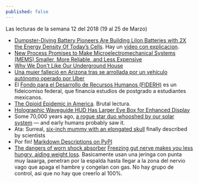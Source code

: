 ```yaml
---
published: false
---
```

Las lecturas de la semana 12 del 2018 (19 al 25 de Marzo)

- [ Dumpster-Diving Battery Pioneers Are Building LiIon Batteries with 2X the Energy Density Of Today’s Cells](https://www.pddnet.com/article/2018/03/dumpster-diving-battery-pioneers-are-building-liion-batteries-2x-energy-density-todays-cells). Hay un [video con explicacion](https://www.youtube.com/watch?v=plw4MMdbjLI).
- [New Process Promises to Make Microelectromechanical Systems (MEMS) Smaller, More Reliable, and Less Expensive](https://www.pddnet.com/news/2018/03/new-process-promises-make-microelectromechanical-systems-mems-smaller-more-reliable-and-less)
- [Why We Don't Like Our Underground House](https://dengarden.com/misc/The-Pitfalls-of-an-Underground-House)
- [Una mujer falleció en Arizona tras se arrollada por un vehículo autónomo operado por Uber](https://elpais.com/tecnologia/2018/03/19/actualidad/1521479089_032894.html?id_externo_rsoc=FB_CM)
- El [Fondo para el Desarrollo de Recursos Humanos (FIDERH)](http://www.fiderh.org.mx/) es un fideicomiso federal, que financia estudios de postgrado a estudiantes mexicanos.
- [The Opioid Epidemic in America](https://www.globalresearch.ca/the-opioid-epidemic-in-america-killing-one-million-workers-the-triumph-of-capital/5627300). Brutal lectura.
- [Holographic Waveguide HUD Has Larger Eye Box for Enhanced Display](https://www.photonics.com/Article.aspx?AID=63227&refer=weeklyNewsletter&utm_source=weeklyNewsletter_2018_03_22&utm_medium=email&utm_campaign=weeklyNewsletter&PID=6)
- Some 70,000 years ago, [a rogue star duo whooshed by our solar system](https://www.zmescience.com/science/news-science/rogue-star-solar-system-22032018/?utm_source=ZME+Science+Newsletter&utm_campaign=40c9ad7753-RSS_EMAIL_CAMPAIGN&utm_medium=email&utm_term=0_3b5aad2288-40c9ad7753-242777289&goal=0_3b5aad2288-40c9ad7753-242777289) — and early humans probably saw it.
- Ata: Surreal, [six-inch mummy with an elongated skull](https://www.zmescience.com/medicine/genetic/six-inch-mummy-skull-22032018/) finally described by scientists
- Por fin! [Markdown Descriptions on PyPI](https://dustingram.com/articles/2018/03/16/markdown-descriptions-on-pypi)
- [The dangers of worn shock absorber](http://www.tenneco.com/the_hidden_danger_of_worn_out_shock_absorbers/)
[Freezing gut nerve makes you less hungry, aiding weight loss](https://www.zmescience.com/science/news-science/gut-nerve-freeze-423432/). Basicamente usan una jeringa con punta muy laaarga, penetran por la espalda hasta llegar a la zona del nervio vago que apaga el hambre y congelan con gas. No hay grupo de control, asi que no hay que creerlo al 100%.
